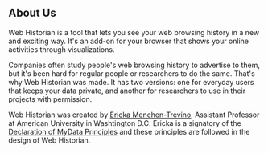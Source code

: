 ## About Us
Web Historian is a tool that lets you see your web browsing history in a new and exciting way. It's an add-on for your browser that shows your online activities through visualizations.

Companies often study people's web browsing history to advertise to them, but it's been hard for regular people or researchers to do the same. That's why Web Historian was made. It has two versions: one for everyday users that keeps your data private, and another for researchers to use in their projects with permission.

Web Historian was created by [Ericka Menchen-Trevino](http://www.ericka.cc/), Assistant Professor at American University in Washtington D.C.
Ericka is a signatory of the [Declaration of MyData Principles](https://www.mydata.org/participate/declaration/) and these principles are followed in the design of Web Historian.

